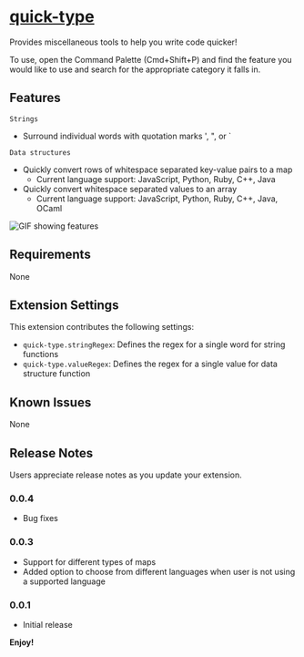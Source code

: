 # [quick-type](https://marketplace.visualstudio.com/items?itemName=kashish.quick-type)

Provides miscellaneous tools to help you write code quicker!

To use, open the Command Palette (Cmd+Shift+P) and find the feature you would like to use and search for the appropriate category it falls in.

## Features

`Strings`
- Surround individual words with quotation marks ', ", or `

`Data structures`
- Quickly convert rows of whitespace separated key-value pairs to a map
    - Current language support: JavaScript, Python, Ruby, C++, Java
- Quickly convert whitespace separated values to an array
    - Current language support: JavaScript, Python, Ruby, C++, Java, OCaml

![GIF showing features](https://media.giphy.com/media/nijEX2dOeyGC0MwmHA/giphy.gif)

## Requirements

None

## Extension Settings

This extension contributes the following settings:
* `quick-type.stringRegex`: Defines the regex for a single word for string functions
* `quick-type.valueRegex`: Defines the regex for a single value for data structure function

## Known Issues

None

## Release Notes

Users appreciate release notes as you update your extension.

### 0.0.4

- Bug fixes

### 0.0.3

- Support for different types of maps
- Added option to choose from different languages when user is not using a supported language

### 0.0.1

- Initial release

**Enjoy!**
